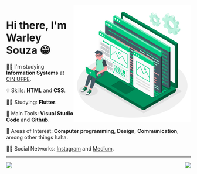<img src=".github/developer.png" width="320px" align="right">

# Hi there, I'm Warley Souza 😁


👨‍🎓 I'm studying **Information Systems** at [CIN UFPE](https://portal.cin.ufpe.br/).

💡 Skills: **HTML** and **CSS**.

👨‍💻 Studying: **Flutter**.

🎒 Main Tools: **Visual Studio Code** and **Github**.

🤩 Areas of Interest: **Computer programming**, **Design**, **Communication**, among other things haha.

🙋‍♂️ Social Networks: [Instagram](https://www.instagram.com/warleys11/) and [Medium](https://medium.com/@warleysoares35).

---

<a href="https://github.com/warleys14/warleys14">
  <img align="left" src="https://github-readme-stats.vercel.app/api/top-langs/?username=warleys14" />
</a>

<a href="https://github.com/warleys14/warleys14">
  <img align="right" src="https://github-readme-stats.vercel.app/api?username=warleys14&show_icons=true" />
</a>


